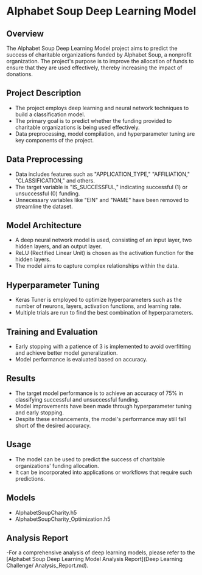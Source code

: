 # Alphabet Soup Deep Learning Model

## Overview

The Alphabet Soup Deep Learning Model project aims to predict the success of charitable organizations funded by Alphabet Soup, a nonprofit organization. The project's purpose is to improve the allocation of funds to ensure that they are used effectively, thereby increasing the impact of donations.


## Project Description

- The project employs deep learning and neural network techniques to build a classification model.
- The primary goal is to predict whether the funding provided to charitable organizations is being used effectively.
- Data preprocessing, model compilation, and hyperparameter tuning are key components of the project.

## Data Preprocessing

- Data includes features such as "APPLICATION_TYPE," "AFFILIATION," "CLASSIFICATION," and others.
- The target variable is "IS_SUCCESSFUL," indicating successful (1) or unsuccessful (0) funding.
- Unnecessary variables like "EIN" and "NAME" have been removed to streamline the dataset.

## Model Architecture

- A deep neural network model is used, consisting of an input layer, two hidden layers, and an output layer.
- ReLU (Rectified Linear Unit) is chosen as the activation function for the hidden layers.
- The model aims to capture complex relationships within the data.

## Hyperparameter Tuning

- Keras Tuner is employed to optimize hyperparameters such as the number of neurons, layers, activation functions, and learning rate.
- Multiple trials are run to find the best combination of hyperparameters.

## Training and Evaluation

- Early stopping with a patience of 3 is implemented to avoid overfitting and achieve better model generalization.
- Model performance is evaluated based on accuracy.

## Results

- The target model performance is to achieve an accuracy of 75% in classifying successful and unsuccessful funding.
- Model improvements have been made through hyperparameter tuning and early stopping.
- Despite these enhancements, the model's performance may still fall short of the desired accuracy.

## Usage

- The model can be used to predict the success of charitable organizations' funding allocation.
- It can be incorporated into applications or workflows that require such predictions.

## Models

- AlphabetSoupCharity.h5
- AlphabetSoupCharity_Optimization.h5

## Analysis Report

-For a comprehensive analysis of deep learning models, please refer to the [Alphabet Soup Deep Learning Model Analysis Report](Deep Learning Challenge/ Analysis_Report.md).


